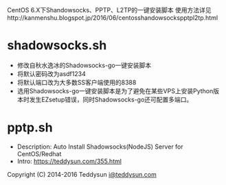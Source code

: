 CentOS 6.X下Shandowsocks、PPTP、L2TP的一键安装脚本
使用方法详见http://kanmenshu.blogspot.jp/2016/06/centosshandowsockspptpl2tp.html

shadowsocks.sh
===============
* 修改自秋水逸冰的Shadowsocks-go一键安装脚本
* 将默认密码改为asdf1234
* 将默认端口改为大多数SS客户端使用的8388
* 选用Shadowsocks-go一键安装脚本是为了避免在某些VPS上安装Python版本时发生EZsetup错误，同时Shadowsocks-go还可配置多端口。

pptp.sh
===============
* Description: Auto Install Shadowsocks(NodeJS) Server for CentOS/Redhat
* Intro: https://teddysun.com/355.html

Copyright (C) 2014-2016 Teddysun <i@teddysun.com>
